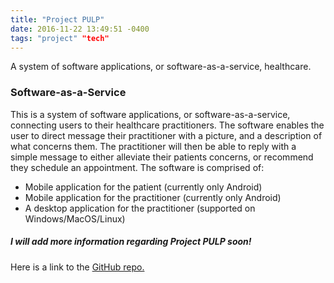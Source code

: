 ```yaml
---
title: "Project PULP"
date: 2016-11-22 13:49:51 -0400
tags: "project" "tech"
---
```

A system of software applications, or software-as-a-service, healthcare.
<!--sep-->

### Software-as-a-Service ###

This is a system of software applications, or software-as-a-service, connecting users to their healthcare practitioners.
The software enables the user to direct message their practitioner with a picture, and a description of what
concerns them. The practitioner will then be able to reply with a simple message to either alleviate their
patients concerns, or recommend they schedule an appointment. The software is comprised of:
- Mobile application for the patient (currently only Android)
- Mobile application for the practitioner (currently only Android)
- A desktop application for the practitioner (supported on Windows/MacOS/Linux)

##### I will add more information regarding Project PULP soon! #####

Here is a link to the [GitHub repo.](https://github.com/NJTuley/TravoltaProject)
